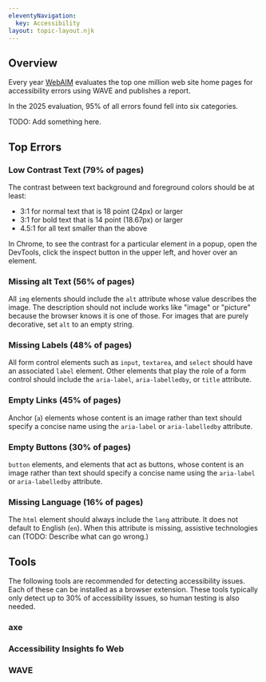 ```yaml
---
eleventyNavigation:
  key: Accessibility
layout: topic-layout.njk
---
```


## Overview

Every year [WebAIM](https://webaim.org/projects/million/) evaluates
the top one million web site home pages for accessibility errors
using WAVE and publishes a report.

In the 2025 evaluation, 95% of all errors found fell into six categories.

TODO: Add something here.

## Top Errors

### Low Contrast Text (79% of pages)

The contrast between text background and foreground colors
should be at least:

- 3:1 for normal text that is 18 point (24px) or larger
- 3:1 for bold text that is 14 point (18.67px) or larger
- 4.5:1 for all text smaller than the above

In Chrome, to see the contrast for a particular element in a popup,
open the DevTools, click the inspect button in the upper left,
and hover over an element.

### Missing alt Text (56% of pages)

All `img` elements should include the `alt` attribute
whose value describes the image.
The description should not include works like "image" or "picture"
because the browser knows it is one of those.
For images that are purely decorative, set `alt` to an empty string.

### Missing Labels (48% of pages)

All form control elements such as `input`, `textarea`, and `select`
should have an associated `label` element.
Other elements that play the role of a form control should include
the `aria-label`, `aria-labelledby`, or `title` attribute.

### Empty Links (45% of pages)

Anchor (`a`) elements whose content is an image rather than text
should specify a concise name using the
`aria-label` or `aria-labelledby` attribute.

### Empty Buttons (30% of pages)

`button` elements, and elements that act as buttons,
whose content is an image rather than text
should specify a concise name using the
`aria-label` or `aria-labelledby` attribute.

### Missing Language (16% of pages)

The `html` element should always include the `lang` attribute.
It does not default to English (`en`).
When this attribute is missing, assistive technologies can
(TODO: Describe what can go wrong.)

## Tools

The following tools are recommended for detecting accessibility issues.
Each of these can be installed as a browser extension.
These tools typically only detect up to 30% of accessibility issues,
so human testing is also needed.

### axe

### Accessibility Insights fo Web

### WAVE
